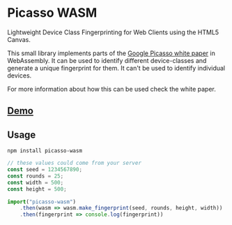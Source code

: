 # Picasso WASM

Lightweight Device Class Fingerprinting for Web Clients using the HTML5 Canvas.

This small library implements parts of the [Google Picasso white paper](https://storage.googleapis.com/pub-tools-public-publication-data/pdf/45581.pdf) in WebAssembly. 
It can be used to identify different device-classes and generate a unique fingerprint for them. 
It can't be used to identify individual devices.

For more information about how this can be used check the white paper.

## [Demo](merlinfuchs.github.io/picasso-fingerprint/)

## Usage

```shell
npm install picasso-wasm
```

```js
// these values could come from your server
const seed = 1234567890;
const rounds = 25;
const width = 500;
const height = 500;

import("picasso-wasm")
    .then(wasm => wasm.make_fingerprint(seed, rounds, height, width))
    .then(fingerprint => console.log(fingerprint))
```
